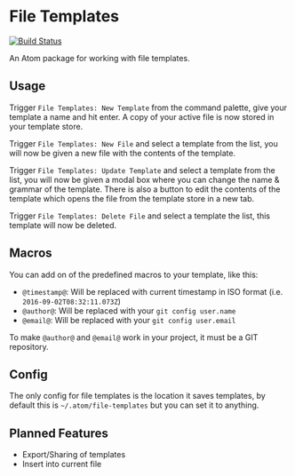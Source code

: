 # File Templates
[![Build Status](https://travis-ci.org/Arcath/file-templates.svg)](https://travis-ci.org/Arcath/file-templates)

An Atom package for working with file templates.

## Usage

Trigger `File Templates: New Template` from the command palette, give your template a name and hit enter. A copy of your active file is now stored in your template store.

Trigger `File Templates: New File` and select a template from the list, you will now be given a new file with the contents of the template.

Trigger `File Templates: Update Template` and select a template from the list, you will now be given a modal box where you can change the name & grammar of the template. There is also a button to edit the contents of the template which opens the file from the template store in a new tab.

Trigger `File Templates: Delete File` and select a template the list, this template will now be deleted.

## Macros

You can add on of the predefined macros to your template, like this:
* `@timestamp@`: Will be replaced with current timestamp in ISO format (i.e. `2016-09-02T08:32:11.073Z`)
* `@author@`: Will be replaced with your `git config user.name`
* `@email@`: Will be replaced with your `git config user.email`

To make `@author@` and `@email@` work in your project, it must be a GIT repository.

## Config

The only config for file templates is the location it saves templates, by default this is `~/.atom/file-templates` but you can set it to anything.

## Planned Features

 - Export/Sharing of templates
 - Insert into current file
